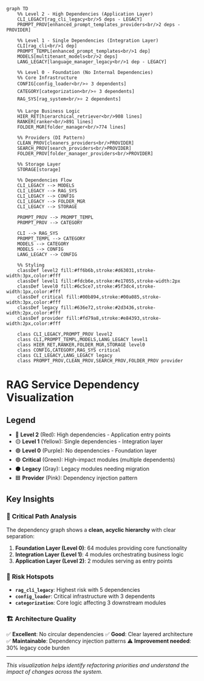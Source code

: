 ```mermaid
graph TD
    %% Level 2 - High Dependencies (Application Layer)
    CLI_LEGACY[rag_cli_legacy<br/>5 deps - LEGACY]
    PROMPT_PROV[enhanced_prompt_templates_providers<br/>2 deps - PROVIDER]

    %% Level 1 - Single Dependencies (Integration Layer)
    CLI[rag_cli<br/>1 dep]
    PROMPT_TEMPL[enhanced_prompt_templates<br/>1 dep]
    MODELS[multitenant_models<br/>2 deps]
    LANG_LEGACY[language_manager_legacy<br/>1 dep - LEGACY]

    %% Level 0 - Foundation (No Internal Dependencies)
    %% Core Infrastructure
    CONFIG[config_loader<br/>⭐ 3 dependents]
    CATEGORY[categorization<br/>⭐ 3 dependents]
    RAG_SYS[rag_system<br/>⭐ 2 dependents]

    %% Large Business Logic
    HIER_RET[hierarchical_retriever<br/>908 lines]
    RANKER[ranker<br/>891 lines]
    FOLDER_MGR[folder_manager<br/>774 lines]

    %% Providers (DI Pattern)
    CLEAN_PROV[cleaners_providers<br/>PROVIDER]
    SEARCH_PROV[search_providers<br/>PROVIDER]
    FOLDER_PROV[folder_manager_providers<br/>PROVIDER]

    %% Storage Layer
    STORAGE[storage]

    %% Dependencies Flow
    CLI_LEGACY --> MODELS
    CLI_LEGACY --> RAG_SYS
    CLI_LEGACY --> CONFIG
    CLI_LEGACY --> FOLDER_MGR
    CLI_LEGACY --> STORAGE

    PROMPT_PROV --> PROMPT_TEMPL
    PROMPT_PROV --> CATEGORY

    CLI --> RAG_SYS
    PROMPT_TEMPL --> CATEGORY
    MODELS --> CATEGORY
    MODELS --> CONFIG
    LANG_LEGACY --> CONFIG

    %% Styling
    classDef level2 fill:#ff6b6b,stroke:#d63031,stroke-width:3px,color:#fff
    classDef level1 fill:#fdcb6e,stroke:#e17055,stroke-width:2px
    classDef level0 fill:#6c5ce7,stroke:#5f3dc4,stroke-width:1px,color:#fff
    classDef critical fill:#00b894,stroke:#00a085,stroke-width:3px,color:#fff
    classDef legacy fill:#636e72,stroke:#2d3436,stroke-width:2px,color:#fff
    classDef provider fill:#fd79a8,stroke:#e84393,stroke-width:2px,color:#fff

    class CLI_LEGACY,PROMPT_PROV level2
    class CLI,PROMPT_TEMPL,MODELS,LANG_LEGACY level1
    class HIER_RET,RANKER,FOLDER_MGR,STORAGE level0
    class CONFIG,CATEGORY,RAG_SYS critical
    class CLI_LEGACY,LANG_LEGACY legacy
    class PROMPT_PROV,CLEAN_PROV,SEARCH_PROV,FOLDER_PROV provider
```

# RAG Service Dependency Visualization

## Legend
- 🔴 **Level 2** (Red): High dependencies - Application entry points
- 🟡 **Level 1** (Yellow): Single dependencies - Integration layer
- 🟣 **Level 0** (Purple): No dependencies - Foundation layer
- 🟢 **Critical** (Green): High-impact modules (multiple dependents)
- ⚫ **Legacy** (Gray): Legacy modules needing migration
- 🟦 **Provider** (Pink): Dependency injection pattern

## Key Insights

### 🎯 **Critical Path Analysis**
The dependency graph shows a **clean, acyclic hierarchy** with clear separation:

1. **Foundation Layer (Level 0)**: 64 modules providing core functionality
2. **Integration Layer (Level 1)**: 4 modules orchestrating business logic
3. **Application Layer (Level 2)**: 2 modules serving as entry points

### 🚨 **Risk Hotspots**
- **`rag_cli_legacy`**: Highest risk with 5 dependencies
- **`config_loader`**: Critical infrastructure with 3 dependents
- **`categorization`**: Core logic affecting 3 downstream modules

### 🏗️ **Architecture Quality**
✅ **Excellent**: No circular dependencies
✅ **Good**: Clear layered architecture
✅ **Maintainable**: Dependency injection patterns
⚠️ **Improvement needed**: 30% legacy code burden

---

*This visualization helps identify refactoring priorities and understand the impact of changes across the system.*
